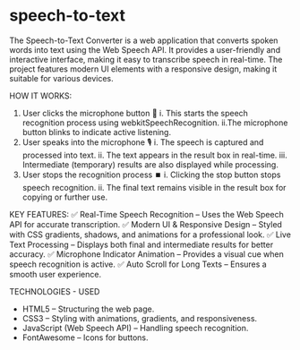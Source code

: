 # speech-to-text
The Speech-to-Text Converter is a web application that converts spoken words into text using the Web Speech API. It provides a user-friendly and interactive interface, making it easy to transcribe speech in real-time. The project features modern UI elements with a responsive design, making it suitable for various devices.

HOW IT WORKS:
1. User clicks the microphone button 🎤
  i. This starts the speech recognition process using webkitSpeechRecognition.
  ii.The microphone button blinks to indicate active listening.
2. User speaks into the microphone 🎙️
  i.   The speech is captured and processed into text.
  ii.  The text appears in the result box in real-time.
  iii. Intermediate (temporary) results are also displayed while processing.
3. User stops the recognition process ⏹️
  i.  Clicking the stop button stops speech recognition.
  ii. The final text remains visible in the result box for copying or further use.

KEY FEATURES:
✅ Real-Time Speech Recognition – Uses the Web Speech API for accurate transcription.
✅ Modern UI & Responsive Design – Styled with CSS gradients, shadows, and animations for a professional look.
✅ Live Text Processing – Displays both final and intermediate results for better accuracy.
✅ Microphone Indicator Animation – Provides a visual cue when speech recognition is active.
✅ Auto Scroll for Long Texts – Ensures a smooth user experience.

TECHNOLOGIES - USED
*  HTML5 – Structuring the web page.
*  CSS3 – Styling with animations, gradients, and responsiveness.
*  JavaScript (Web Speech API) – Handling speech recognition.
*  FontAwesome – Icons for buttons.
